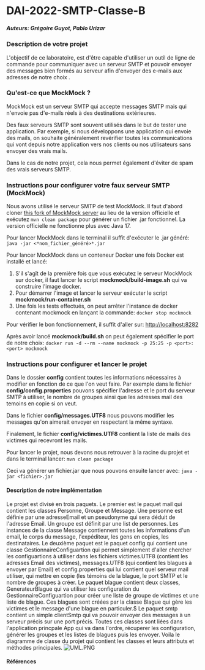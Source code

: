 # DAI-2022-SMTP-Classe-B
##### Auteurs: Grégoire Guyot, Pablo Urizar

### Description de votre projet
L'objectif de ce laboratoire, est d'être capable d'utiliser un outil de ligne de commande pour communiquer avec un serveur SMTP et pouvoir envoyer des messages bien formés au serveur afin d'envoyer des e-mails aux adresses de notre choix .

### Qu'est-ce que MockMock ?
MockMock est un serveur SMTP qui accepte messages SMTP mais qui n'envoie pas d'e-mails réels à des destinations extérieures. 

Des faux serveurs SMTP sont souvent utilisés dans le but de tester une application. Par exemple, si nous développons une application qui envoie des mails, on souhaite généralement revérifier toutes les communications qui vont depuis notre application vers nos clients ou nos utilisateurs sans envoyer des vrais mails.

Dans le cas de notre projet, cela nous permet également d'éviter de spam des vrais serveurs SMTP.

### Instructions pour configurer votre faux serveur SMTP (MockMock)
Nous avons utilisé le serveur SMTP de test MockMock. Il faut d'abord cloner [this fork of MockMock server](https://github.com/DominiqueComte/MockMock) au lieu de la version officielle et exécutez `mvn clean package` pour générer un fichier .jar fonctionnel. La version officielle ne fonctionne plus avec Java 17.

Pour lancer MockMock dans le terminal il suffit d'exécuter le .jar généré:
`    java -jar <*nom_fichier_généré>*.jar`

Pour lancer MockMock dans un conteneur Docker une fois Docker est installé et lancé:
1. S'il s'agît de la première fois que vous exécutez le serveur MockMock sur docker, il faut lancer le script **mockmock/build-image.sh** qui va construire l'image docker.
2. Pour démarrer l'image et lancer le serveur exécuter le script **mockmock/run-container.sh**
3. Une fois les tests effectués, on peut arrêter l'instance de docker contenant mockmock en lançant la commande:
`docker stop mockmock`

Pour vérifier le bon fonctionnement, il suffit d'aller sur:
[http://localhost:8282](http://localhost:8282 "http://localhost:8282")

Après avoir lancé **mockmock/build.sh** on peut également spécifier le port de notre choix:
`docker run -d --rm --name mockmock -p 25:25 -p <port>:<port> mockmock`

### Instructions pour configurer et lancer le projet
Dans le dossier **config** contient toutes les informations nécessaires à modifier en fonction de ce que l'on veut faire. Par exemple dans le fichier **config/config.properties** pouvons spécifier l'adresse et le port du serveur SMTP à utiliser, le nombre de groupes ainsi que les adresses mail des temoins en copie si on veut.

Dans le fichier **config/messages.UTF8** nous pouvons modifier les messages qu'on aimerait envoyer en respectant la même syntaxe.

Finalement, le fichier **config/victimes.UTF8** contient la liste de mails des victimes qui recevront les mails.

Pour lancer le projet, nous devons nous retrouver à la racine du projet et dans le terminal lancer:
`mvn clean package`

Ceci va générer un fichier.jar que nous pouvons ensuite lancer avec:
`java -jar <fichier>.jar`

#### Description de notre implémentation
Le projet est divisé en trois paquets. Le premier est le paquet mail qui contient les classes Personne, Groupe et Message. Une personne est définie par une adresseEmail et un pseudonyme qui sera déduit de l'adresse Email. Un groupe est définit par une list de personnes. Les instances de la classe Message contiennent toutes les informations d'un email, le corps du message, l'expéditeur, les gens en copies, les destinataires.
Le deuxième paquet est le paquet config qui contient une classe GestionnaireConfiguartion qui permet simplement d'aller chercher les configuartions à utiliser dans les fichiers victimes.UTF8 (contient les adresses Email des victimes), messages.UTF8 (qui contient les blagues à envoyer par Email) et config.properties qui lui contient quel serveur mail utiliser, qui mettre en copie (les témoins de la blague, le port SMTP et le nombre de groupes à créer.
Le paquet blague contient deux classes, GenerateurBlague qui va utiliser les configuration du GestionnaireConfiguartion pour créer une liste de groupe de victimes et une liste de blague. Ces blagues sont créées par la classe Blague qui gère les victimes et le message d'une blague en particuler.$
Le paquet smtp contient un simple clientSmtp qui va pouvoir envoyer des messages à un serveur précis sur une port précis.
Toutes ces classes sont liées dans l'application princpale App qui va dans l'ordre, récuperer les configuration, générer les groupes et les listes de blagues puis les envoyer.
Voila le diagramme de classe du projet qui contient les classes et leurs attributs et méthodes principales.
![UML.PNG](imageRapport%2DiagrammeClasse.png)
#### Références
